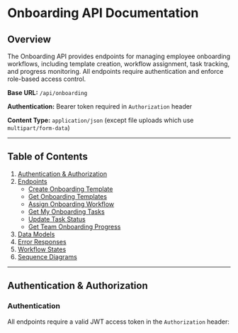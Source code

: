# Onboarding API Documentation

## Overview

The Onboarding API provides endpoints for managing employee onboarding workflows, including template creation, workflow assignment, task tracking, and progress monitoring. All endpoints require authentication and enforce role-based access control.

**Base URL:** `/api/onboarding`

**Authentication:** Bearer token required in `Authorization` header

**Content Type:** `application/json` (except file uploads which use `multipart/form-data`)

---

## Table of Contents

1. [Authentication & Authorization](#authentication--authorization)
2. [Endpoints](#endpoints)
   - [Create Onboarding Template](#create-onboarding-template)
   - [Get Onboarding Templates](#get-onboarding-templates)
   - [Assign Onboarding Workflow](#assign-onboarding-workflow)
   - [Get My Onboarding Tasks](#get-my-onboarding-tasks)
   - [Update Task Status](#update-task-status)
   - [Get Team Onboarding Progress](#get-team-onboarding-progress)
3. [Data Models](#data-models)
4. [Error Responses](#error-responses)
5. [Workflow States](#workflow-states)
6. [Sequence Diagrams](#sequence-diagrams)

---

## Authentication & Authorization

### Authentication

All endpoints require a valid JWT access token in the `Authorization` header: